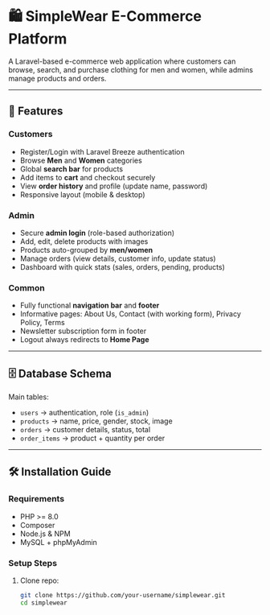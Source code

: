 # 🛍️ SimpleWear E-Commerce Platform

A Laravel-based e-commerce web application where customers can browse, search, and purchase clothing for men and women, while admins manage products and orders.

---

## 🚀 Features

### Customers
- Register/Login with Laravel Breeze authentication
- Browse **Men** and **Women** categories
- Global **search bar** for products
- Add items to **cart** and checkout securely
- View **order history** and profile (update name, password)
- Responsive layout (mobile & desktop)

### Admin
- Secure **admin login** (role-based authorization)
- Add, edit, delete products with images
- Products auto-grouped by **men/women**
- Manage orders (view details, customer info, update status)
- Dashboard with quick stats (sales, orders, pending, products)

### Common
- Fully functional **navigation bar** and **footer**
- Informative pages: About Us, Contact (with working form), Privacy Policy, Terms
- Newsletter subscription form in footer
- Logout always redirects to **Home Page**

---

## 🗄️ Database Schema

Main tables:
- `users` → authentication, role (`is_admin`)
- `products` → name, price, gender, stock, image
- `orders` → customer details, status, total
- `order_items` → product + quantity per order

---

## 🛠️ Installation Guide

### Requirements
- PHP >= 8.0
- Composer
- Node.js & NPM
- MySQL + phpMyAdmin

### Setup Steps
1. Clone repo:
   ```bash
   git clone https://github.com/your-username/simplewear.git
   cd simplewear
